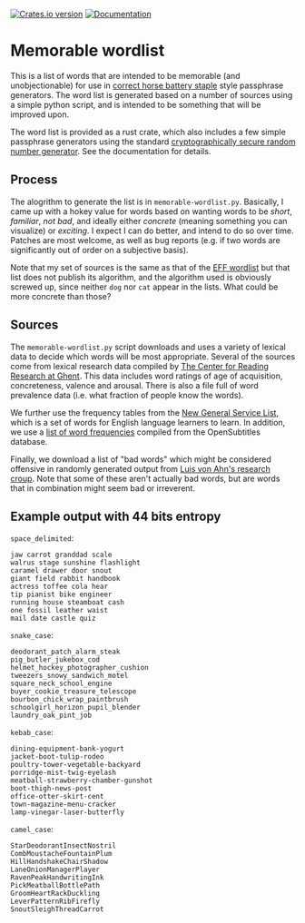 [![Crates.io version](https://img.shields.io/crates/v/memorable-wordlist.svg)](https://crates.io/crates/memorable-wordlist)
[![Documentation](https://docs.rs/mio/badge.svg)](https://docs.rs/tinyset)

# Memorable wordlist

This is a list of words that are intended to be memorable (and
unobjectionable) for use in
[correct horse battery staple](https://m.xkcd.com/936) style
passphrase generators.  The word list is generated based on a number
of sources using a simple python script, and is intended to be
something that will be improved upon.

The word list is provided as a rust crate, which also includes a few
simple passphrase generators using the standard
[cryptographically secure random number generator](https://rust-random.github.io/rand/rand/fn.thread_rng.html).
See the documentation for details.

## Process

The alogrithm to generate the list is in `memorable-wordlist.py`.
Basically, I came up with a hokey value for words based on wanting
words to be *short*, *familiar*, *not bad*, and ideally either
*concrete* (meaning something you can visualize) or *exciting*.  I
expect I can do better, and intend to do so over time.  Patches are
most welcome, as well as bug reports (e.g. if two words are
significantly out of order on a subjective basis).

Note that my set of sources is the same as that of the
[EFF wordlist](https://www.eff.org/deeplinks/2016/07/new-wordlists-random-passphrases)
but that list does not publish its algorithm, and the algorithm used is
obviously screwed up, since neither `dog` nor `cat` appear in the
lists.  What could be more concrete than those?

## Sources

The `memorable-wordlist.py` script downloads and uses a variety of
lexical data to decide which words will be most appropriate.  Several
of the sources come from lexical research data compiled by
[The Center for Reading Research at Ghent](http://crr.ugent.be/).
This data includes word ratings of age of acquisition, concreteness,
valence and arousal.  There is also a file full of word prevalence
data (i.e. what fraction of people know the words).

We further use the frequency tables from the
[New General Service List](http://www.newgeneralservicelist.org),
which is a set of words for English language learners to learn.  In
addition, we use a
[list of word frequencies](https://github.com/hermitdave/FrequencyWords)
compiled from the OpenSubtitles database.

Finally, we download a list of "bad words" which might be considered
offensive in randomly generated output from
[Luis von Ahn's research croup](https://www.cs.cmu.edu/~biglou/resources/).
Note that some of these aren't actually bad words, but are words that
in combination might seem bad or irreverent.

## Example output with 44 bits entropy

`space_delimited`:
```
jaw carrot granddad scale
walrus stage sunshine flashlight
caramel drawer door snout
giant field rabbit handbook
actress toffee cola hear
tip pianist bike engineer
running house steamboat cash
one fossil leather waist
mail date castle quiz
```
`snake_case`:
```
deodorant_patch_alarm_steak
pig_butler_jukebox_cod
helmet_hockey_photographer_cushion
tweezers_snowy_sandwich_motel
square_neck_school_engine
buyer_cookie_treasure_telescope
bourbon_chick_wrap_paintbrush
schoolgirl_horizon_pupil_blender
laundry_oak_pint_job
```
`kebab_case`:
```
dining-equipment-bank-yogurt
jacket-boot-tulip-rodeo
poultry-tower-vegetable-backyard
porridge-mist-twig-eyelash
meatball-strawberry-chamber-gunshot
boot-thigh-news-post
office-otter-skirt-cent
town-magazine-menu-cracker
lamp-vinegar-laser-butterfly
```
`camel_case`:
```
StarDeodorantInsectNostril
CombMoustacheFountainPlum
HillHandshakeChairShadow
LaneOnionManagerPlayer
RavenPeakHandwritingInk
PickMeatballBottlePath
GroomHeartRackDuckling
LeverPatternRibFirefly
SnoutSleighThreadCarrot
```
